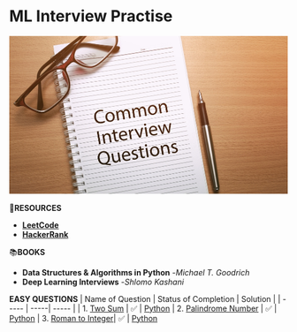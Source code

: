# **ML Interview Practise**

![Image](https://github.com/reban87/ML_Interview_Practise/blob/main/images/interview.jpg)

🔗**RESOURCES**
- [**LeetCode**](https://leetcode.com/problemset/all/?listId=wpwgkgt&page=1&difficulty=EASY&status=NOT_STARTED)
- [**HackerRank**](https://www.hackerrank.com/dashboard)

📚**BOOKS**
- **Data Structures & Algorithms in Python** -*Michael T. Goodrich*
- **Deep Learning Interviews** -*Shlomo Kashani*

**EASY QUESTIONS**
| Name of Question | Status of Completion | Solution |
| ----- | -----| ----- |
| 1. [Two Sum](https://leetcode.com/problems/two-sum/) | ✅ | [Python](https://github.com/reban87/ML_Interview_Practise/blob/main/images/two_sum.JPG)
| 2. [Palindrome Number](https://leetcode.com/problems/palindrome-number/) | ✅ | [Python](https://github.com/reban87/ML_Interview_Practise/blob/main/images/palilndrome_num.JPG)
| 3. [Roman to Integer](https://leetcode.com/problems/roman-to-integer/)| ✅ | [Python](https://github.com/reban87/ML_Interview_Practise/blob/main/images/roman_to_Integer.png)
